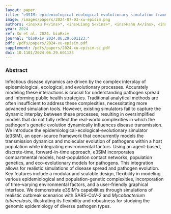 ```yaml
---
layout: paper
title: "e3SIM: epidemiological-ecological-evolutionary simulation framework for genomic epidemiology"
image: /images/papers/2024-07-03-xu-episim.png
authors: <ins>Xu P</ins>*, <ins>Liang S</ins>*, <ins>Hahn A</ins>, <ins>Zhao V</ins>, <ins>Lo WT</ins>, Haller BC,  Sobkowiak B, Chitwood MH, Colijn C, Cohen T, Rhee KY, Messer PW, Wells MT, Clark AG**, <ins>Kim J</ins>**
year: 2024
ref: Xu et al. 2024. bioRxiv 
journal: "bioRxiv 2024.06.29.601123."
pdf: /pdfs/papers/2024-xu-episim.pdf
supplement: /pdfs/papers/2024-xu-episim-si.pdf
doi: 10.1101/2024.06.29.601123
---
```


### Abstract
Infectious disease dynamics are driven by the complex interplay of epidemiological, ecological, and evolutionary processes. Accurately modeling these interactions is crucial for understanding pathogen spread and informing public health strategies. Traditional analytical methods are often insufficient to address these complexities, necessitating more advanced simulation tools. However, existing simulators fail to capture the dynamic interplay between these processes, resulting in oversimplified models that do not fully reflect the real-world complexities in which the pathogen's genetic evolution dynamically influences disease transmission. We introduce the epidemiological-ecological-evolutionary simulator (e3SIM), an open-source framework that concurrently models the transmission dynamics and molecular evolution of pathogens within a host population while integrating environmental factors. Using an agent-based, discrete-time, forward-in-time approach, e3SIM incorporates compartmental models, host-population contact networks, population genetics, and eco-evolutionary models for pathogens. This integration allows for realistic simulations of disease spread and pathogen evolution. Key features include a modular and scalable design, flexibility in modeling various epidemiological and population-genetic complexities, incorporation of time-varying environmental factors, and a user-friendly graphical interface. We demonstrate e3SIM's capabilities through simulations of realistic outbreak scenarios with SARS-CoV-2 and *Mycobacterium tuberculosis*, illustrating its flexibility and robustness for studying the genomic epidemiology of diverse pathogen types.
